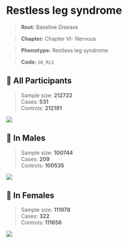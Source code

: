# Restless leg syndrome

> **Root:** Baseline Disease  

> **Chapter:** Chapter VI- Nervous  

> **Phenotype:** Restless leg syndrome  

> **Code:** `G6_RLS`

## 🧪 All Participants  
> Sample size: **212722**  
> Cases: **531**  
> Controls: **212191**
<img src="/Disease/Figures/ALL/Incidence/G6_RLS.png"/>
<CsvTable src="/public/Disease/Data/ALL/Incidence/COX_G6_RLS.csv" label="🔍 View full results" />

## 👨 In Males  
> Sample size: **100744**  
> Cases: **209**  
> Controls: **100535**
<img src="/Disease/Figures/Male/Incidence/G6_RLS.png"/>
<CsvTable src="/public/Disease/Data/Male/Incidence/COX_G6_RLS.csv" label="🔍 View full results" />

## 👩 In Females  
> Sample size: **111978**  
> Cases: **322**  
> Controls: **111656**
<img src="/Disease/Figures/Female/Incidence/G6_RLS.png"/>
<CsvTable src="/public/Disease/Data/Female/Incidence/COX_G6_RLS.csv" label="🔍 View full results" />
